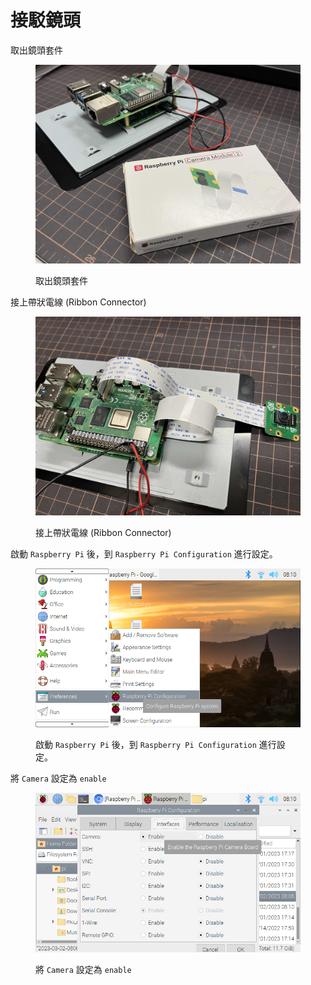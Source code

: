 # 接駁鏡頭

取出鏡頭套件

<figure><img src="../.gitbook/assets/IMG_1020.jpeg" alt=""><figcaption><p>取出鏡頭套件</p></figcaption></figure>

接上帶狀電線 (Ribbon Connector)

<figure><img src="../.gitbook/assets/IMG_1021.jpeg" alt=""><figcaption><p>接上帶狀電線 (Ribbon Connector)</p></figcaption></figure>

啟動 `Raspberry Pi` 後，到 `Raspberry Pi Configuration` 進行設定。

<figure><img src="../.gitbook/assets/setup-picamera-1.png" alt=""><figcaption><p>啟動 <code>Raspberry Pi</code> 後，到 <code>Raspberry Pi Configuration</code> 進行設定。</p></figcaption></figure>

將 `Camera` 設定為 `enable`

<figure><img src="../.gitbook/assets/setup-picamera-2.png" alt=""><figcaption><p>將 <code>Camera</code> 設定為 <code>enable</code></p></figcaption></figure>
